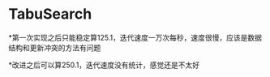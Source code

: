 # TabuSearch


*第一次实现之后只能稳定算125.1，迭代速度一万次每秒，速度很慢，应该是数据结构和更新冲突的方法有问题
 
 
*改进之后可以算250.1，迭代速度没有统计，感觉还是不太好

